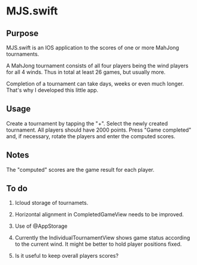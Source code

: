 # MJS.swift

## Purpose

MJS.swift is an IOS application to the scores of one or more MahJong tournaments.

A MahJong tournament consists of all four players being the wind players for all 4 winds. Thus in total at least 26 games, but usually more. 

Completion of a tournament can take days, weeks or even much longer. That's why I developed this little app.

## Usage

Create a tournament by tapping the "+". Select the newly created tournament. All players should have 2000 points. Press "Game completed" and, if necessary, rotate the players and enter the computed scores.

## Notes

The "computed" scores are the game result for each player.

## To do

1. Icloud storage of tournamets.

2. Horizontal alignment in CompletedGameView needs to be improved.

3. Use of @AppStorage

4. Currently the IndividualTournamentView shows game status according to the current wind. It might be better to hold player positions fixed.

5. Is it useful to keep overall players scores?
